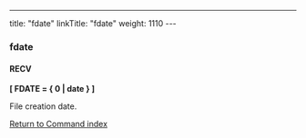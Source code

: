---
title: "fdate"
linkTitle: "fdate"
weight: 1110
--- <span id="fdate"></span>

### fdate

#### RECV

****[ FDATE
= { 0
&#124; date } ]****

File creation date.

[Return to Command index](../../)


